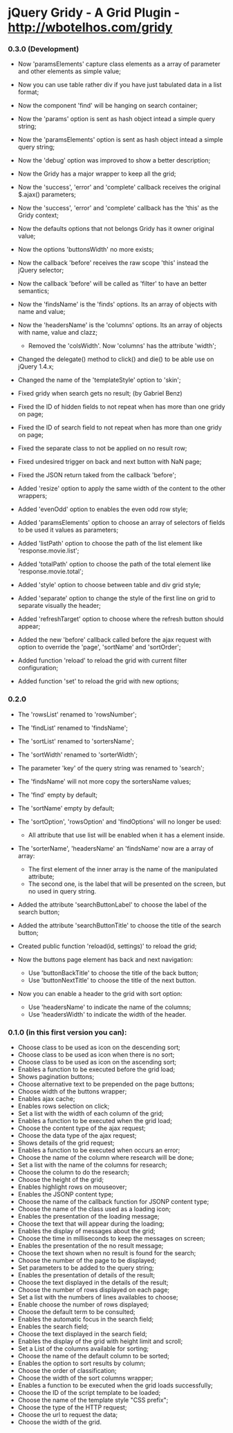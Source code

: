 # jQuery Gridy - A Grid Plugin - http://wbotelhos.com/gridy

### 0.3.0 (Development)

+ Now 'paramsElements' capture class elements as a array of parameter and other elements as simple value;
+ Now you can use table rather div if you have just tabulated data in a list format;
+ Now the component 'find' will be hanging on search container;
+ Now the 'params' option is sent as hash object intead a simple query string;
+ Now the 'paramsElements' option is sent as hash object intead a simple query string;
+ Now the 'debug' option was improved to show a better description;
+ Now the Gridy has a major wrapper to keep all the grid;
+ Now the 'success', 'error' and 'complete' callback receives the original $.ajax() parameters;
+ Now the 'success', 'error' and 'complete' callback has the 'this' as the Gridy context;
+ Now the defaults options that not belongs Gridy has it owner original value;
+ Now the options 'buttonsWidth' no more exists;
+ Now the callback 'before' receives the raw scope 'this' instead the jQuery selector;
+ Now the callback 'before' will be called as 'filter' to have an better semantics;
+ Now the 'findsName' is the 'finds' options. Its an array of objects with name and value;
+ Now the 'headersName' is the 'columns' options. Its an array of objects with name, value and clazz;
	- Removed the 'colsWidth'. Now 'columns' has the attribute 'width';

+ Changed the delegate() method to click() and die() to be able use on jQuery 1.4.x;
+ Changed the name of the 'templateStyle' option to 'skin';

+ Fixed gridy when search gets no result; (by Gabriel Benz)
+ Fixed the ID of hidden fields to not repeat when has more than one gridy on page;
+ Fixed the ID of search field to not repeat when has more than one gridy on page;
+ Fixed the separate class to not be applied on no result row;
+ Fixed undesired trigger on back and next button with NaN page;
+ Fixed the JSON return taked from the callback 'before';

+ Added 'resize' option to apply the same width of the content to the other wrappers;
+ Added 'evenOdd' option to enables the even odd row style;
+ Added 'paramsElements' option to choose an array of selectors of fields to be used it values as parameters;
+ Added 'listPath' option to choose the path of the list element like 'response.movie.list';
+ Added 'totalPath' option to choose the path of the total element like 'response.movie.total';
+ Added 'style' option to choose between table and div grid style;
+ Added 'separate' option to change the style of the first line on grid to separate visually the header;
+ Added 'refreshTarget' option to choose where the refresh button should appear;
+ Added the new 'before' callback called before the ajax request with option to override the 'page', 'sortName' and 'sortOrder';

+ Added function 'reload' to reload the grid with current filter configuration;
+ Added function 'set' to reload the grid with new options;

### 0.2.0

+ The 'rowsList'  renamed to 'rowsNumber';
+ The 'findList'  renamed to 'findsName';
+ The 'sortList'  renamed to 'sortersName';
+ The 'sortWidth' renamed to 'sorterWidth';

+ The parameter 'key' of the query string was renamed to 'search';

+ The 'findsName' will not more copy the sortersName values;

+ The 'find'     empty by default;
+ The 'sortName' empty by default;

+ The 'sortOption', 'rowsOption' and 'findOptions' will no longer be used:
    + All attribute that use list will be enabled when it has a element inside.

+ The 'sorterName', 'headersName' an 'findsName' now are a array of array:
    + The first element of the inner array is the name of the manipulated attribute; 
    + The second one, is the label that will be presented on the screen, but no used in query string. 

+ Added the attribute 'searchButtonLabel' to choose the label of the search button;
+ Added the attribute 'searchButtonTitle' to choose the title of the search button;

+ Created public function 'reload(id, settings)' to reload the grid;

+ Now the buttons page element has back and next navigation:
    + Use 'buttonBackTitle' to choose the title of the back button;
    + Use 'buttonNextTitle' to choose the title of the next button.

+ Now you can enable a header to the grid with sort option:
    + Use 'headersName' to indicate the name of the columns;
    + Use 'headersWidth' to indicate the width of the header.


### 0.1.0 (in this first version you can):

+ Choose class to be used as icon on the descending sort;
+ Choose class to be used as icon when there is no sort;
+ Choose class to be used as icon on the ascending sort;
+ Enables a function to be executed before the grid load;
+ Shows pagination buttons;
+ Choose alternative text to be prepended on the page buttons;
+ Choose width of the buttons wrapper;
+ Enables ajax cache;
+ Enables rows selection on click;
+ Set a list with the width of each column of the grid;
+ Enables a function to be executed when the grid load;
+ Choose the content type of the ajax request;
+ Choose the data type of the ajax request;
+ Shows details of the grid request;
+ Enables a function to be executed when occurs an error;
+ Choose the name of the column where research will be done;
+ Set a list with the name of the columns for research;
+ Choose the column to do the research;
+ Choose the height of the grid;
+ Enables highlight rows on mouseover;
+ Enables the JSONP content type;
+ Choose the name of the callback function for JSONP content type;
+ Choose the name of the class used as a loading icon;
+ Enables the presentation of the loading message;
+ Choose the text that will appear during the loading;
+ Enables the display of messages about the grid;
+ Choose the time in milliseconds to keep the messages on screen;
+ Enables the presentation of the no result message;
+ Choose the text shown when no result is found for the search;
+ Choose the number of the page to be displayed;
+ Set parameters to be added to the query string;
+ Enables the presentation of details of the result;
+ Choose the text displayed in the details of the result;
+ Choose the number of rows displayed on each page;
+ Set a list with the numbers of lines availables to choose;
+ Enable choose the number of rows displayed;
+ Choose the default term to be consulted;
+ Enables the automatic focus in the search field;
+ Enables the search field; 
+ Choose the text displayed in the search field;
+ Enables the display of the grid with height limit and scroll;
+ Set a List of the columns available for sorting;
+ Choose the name of the default column to be sorted;
+ Enables the option to sort results by column;
+ Choose the order of classification;
+ Choose the width of the sort columns wrapper;
+ Enables a function to be executed when the grid loads successfully;
+ Choose the ID of the script template to be loaded;
+ Choose the name of the template style "CSS prefix";
+ Choose the type of the HTTP request;
+ Choose the url to request the data;
+ Choose the width of the grid.
